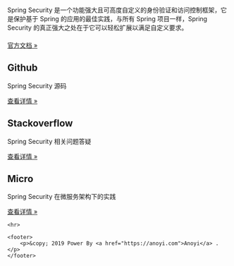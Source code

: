 <html xmlns="http://www.w3.org/1999/xhtml">
<head>
    <meta charset="utf-8">
    <meta name="viewport" content="width=device-width, initial-scale=1">
    <title>Spring Security Demos</title>
    <link href="https://cdn.bootcss.com/bootstrap/3.3.7/css/bootstrap.css" rel="stylesheet">
</head>

<body style="padding-bottom: 0">

<div class="jumbotron">
    <div class="container" style="padding-top: 30px">
        <p style="margin-top: 20px;">Spring Security 是一个功能强大且可高度自定义的身份验证和访问控制框架，它是保护基于 Spring 的应用的最佳实践，与所有 Spring 项目一样，Spring Security 的真正强大之处在于它可以轻松扩展以满足自定义要求。</p>
        <p style="margin-top: 20px;"><a class="btn btn-primary btn-lg" href="https://spring.io/projects/spring-security" role="button"> 官方文档 &raquo;</a></p>
    </div>
</div>

<div class="container">
    <!-- Example row of columns -->
    <div class="row">
        <div class="col-md-4">
            <h2>Github</h2>
            <p>Spring Security 源码</p>
            <p><a class="btn btn-default" href="https://github.com/spring-projects/spring-security" role="button">查看详情 &raquo;</a></p>
        </div>
        <div class="col-md-4">
            <h2>Stackoverflow</h2>
            <p>Spring Security 相关问题答疑 </p>
            <p><a class="btn btn-default" href="https://stackoverflow.com/search?q=spring-security" role="button">查看详情 &raquo;</a></p>
        </div>
        <div class="col-md-4">
            <h2>Micro</h2>
            <p>Spring Security 在微服务架构下的实践</p>
            <p><a class="btn btn-default" href="https://github.com/ChinaSilence/micro" role="button">查看详情 &raquo;</a></p>
        </div>
    </div>

    <hr>
    
    <footer>
        <p>&copy; 2019 Power By <a href="https://anoyi.com">Anoyi</a> .</p>
    </footer>
</div> 

</body>

</html>